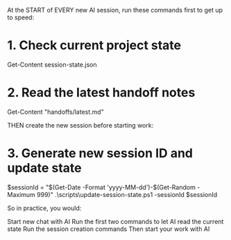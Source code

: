 At the START of EVERY new AI session, run these commands first to get up to speed:

# 1. Check current project state
Get-Content session-state.json

# 2. Read the latest handoff notes
Get-Content "handoffs/latest.md"


THEN create the new session before starting work:

# 3. Generate new session ID and update state
$sessionId = "$(Get-Date -Format 'yyyy-MM-dd')-$(Get-Random -Maximum 999)"
.\scripts\update-session-state.ps1 -sessionId $sessionId



So in practice, you would:

Start new chat with AI
Run the first two commands to let AI read the current state
Run the session creation commands
Then start your work with AI
